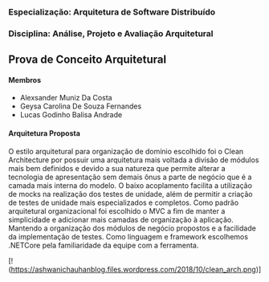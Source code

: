### Especialização: Arquitetura de Software Distribuído 
### Disciplina: Análise, Projeto e Avaliação Arquitetural
## Prova de Conceito Arquitetural

#### Membros
* Alexsander Muniz Da Costa
* Geysa Carolina De Souza Fernandes
* Lucas Godinho Balisa Andrade


#### Arquitetura Proposta
O estilo arquitetural para organização de domínio escolhido foi o Clean Architecture por possuir uma arquitetura mais voltada a divisão de módulos mais bem definidos e devido a sua natureza que permite alterar a tecnologia de apresentação sem demais ônus a parte de negócio que é a camada mais interna do modelo. O baixo acoplamento facilita a utilização de mocks na realização dos testes de unidade, além de permitir a criação de testes de unidade mais especializados e completos.
Como padrão arquitetural organizacional foi escolhido o MVC a fim de manter a simplicidade e adicionar mais camadas de organização à aplicação. Mantendo a organização dos módulos de negócio propostos e a facilidade da implementação de testes.
Como linguagem e framework escolhemos .NETCore pela familiaridade da equipe com a ferramenta.

[!(https://ashwanichauhanblog.files.wordpress.com/2018/10/clean_arch.png)]
